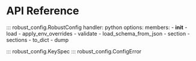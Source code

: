 # API Reference

::: robust_config.RobustConfig
    handler: python
    options:
        members:
            - __init__
            - load
            - apply_env_overrides
            - validate
            - load_schema_from_json
            - section
            - sections
            - to_dict
            - dump

::: robust_config.KeySpec
::: robust_config.ConfigError